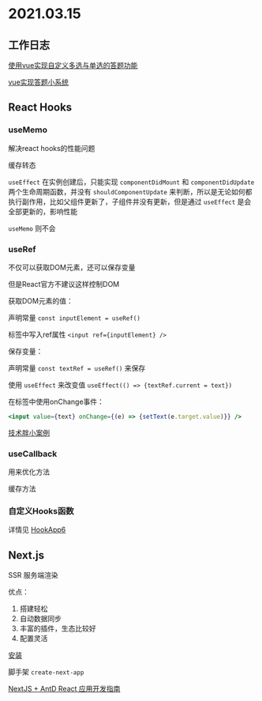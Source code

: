 # 2021.03.15

## 工作日志

[使用vue实现自定义多选与单选的答题功能](https://www.cnblogs.com/padding1015/p/9265985.html)

[vue实现答题小系统](https://juejin.cn/post/6844904012777685005)





## React Hooks

### useMemo

解决react hooks的性能问题

缓存转态



`useEffect` 在实例创建后，只能实现 `componentDidMount` 和 `componentDidUpdate` 两个生命周期函数，并没有 `shouldComponentUpdate` 来判断，所以是无论如何都执行副作用，比如父组件更新了，子组件并没有更新，但是通过 `useEffect` 是会全部更新的，影响性能



`useMemo` 则不会



### useRef

不仅可以获取DOM元素，还可以保存变量

但是React官方不建议这样控制DOM



获取DOM元素的值：

声明常量 `const inputElement = useRef()` 

标签中写入ref属性 `<input ref={inputElement} />` 



保存变量：

声明常量 `const textRef = useRef()` 来保存

使用 `useEffect` 来改变值 `useEffect(() => {textRef.current = text})` 

在标签中使用onChange事件：

```jsx
<input value={text} onChange={(e) => {setText(e.target.value)}} />
```

[技术胖小案例](https://www.bilibili.com/video/BV1y4411Q7yH?p=10&spm_id_from=pageDriver)



### useCallback

用来优化方法

缓存方法



### 自定义Hooks函数

详情见 [HookApp6](/Users/ganghu/Desktop/会盟项目资料/React/react-test/hooks-demo-01/src/HooksApp6/HooksApp6.js)



## Next.js

SSR 服务端渲染

优点：

1. 搭建轻松
2. 自动数据同步
3. 丰富的插件，生态比较好
4. 配置灵活



[安装](https://www.nextjs.cn/docs)

脚手架 `create-next-app` 



[NextJS + AntD React 应用开发指南](https://blog.jaggerwang.net/nextjs-antd-react-app-develop-tour/)

